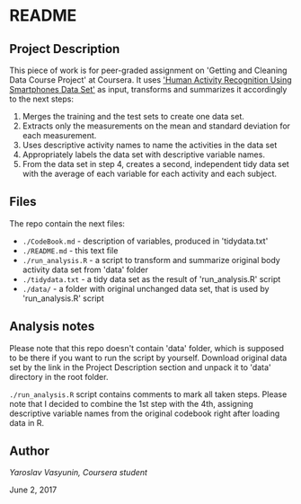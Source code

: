 # README

## Project Description

This piece of work is for peer-graded assignment on 'Getting and Cleaning Data Course Project' at Coursera. It uses ['Human Activity Recognition Using Smartphones Data Set'](http://archive.ics.uci.edu/ml/datasets/Human+Activity+Recognition+Using+Smartphones#) as input, transforms and summarizes it accordingly to the next steps:

1. Merges the training and the test sets to create one data set.
2. Extracts only the measurements on the mean and standard deviation for each measurement.
3. Uses descriptive activity names to name the activities in the data set
4. Appropriately labels the data set with descriptive variable names.
5. From the data set in step 4, creates a second, independent tidy data set with the average of each variable for each activity and each subject.

## Files
The repo contain the next files:
* `./CodeBook.md` - description of variables, produced in 'tidydata.txt'
* `./README.md` - this text file
* `./run_analysis.R` - a script to transform and summarize original body activity data set from 'data' folder
* `./tidydata.txt`  - a tidy data set as the result of 'run_analysis.R' script
* `./data/` - a folder with original unchanged data set, that is used by 'run_analysis.R' script

## Analysis notes

Please note that this repo doesn't contain 'data' folder, which is supposed to be there if you want to run the script by yourself. Download original data set by the link in the Project Description section and unpack it to 'data' directory in the root folder.

`./run_analysis.R` script contains comments to mark all taken steps. Please note that I decided to combine the 1st step with the 4th, assigning descriptive variable names from the original codebook right after loading data in R.

## Author
_Yaroslav Vasyunin,
Coursera student_

June 2, 2017
